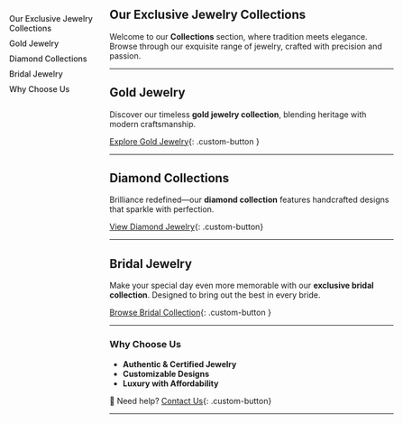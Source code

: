 

<style>
:root {
  --sidebar-text-light: #222;
  --sidebar-text-dark: #f5f5f5;
}

.sidebar {
  position: fixed;
  top: 60px;
  left: 30px;
  width: 220px;
  background-color: transparent; /* Fully transparent */
  padding: 20px;
  border-radius: 12px;
  z-index: 900;
  transition: color 0.3s ease;
}

.sidebar a {
  display: block;
  margin: 10px 0;
  color: var(--sidebar-text-light);
  text-decoration: none;
  font-weight: 500;
  transition: color 0.3s ease;
}

[data-md-color-scheme="slate"] .sidebar a {
  color: var(--sidebar-text-dark);
}

.sidebar a:hover {
  color: var(--md-accent-fg-color);
}

.content {
  margin-left: 250px;
}
</style>

<div class="sidebar">
  <a href="#our-exclusive-jewelry-collections">Our Exclusive Jewelry Collections</a>
  <a href="#gold-jewelry">Gold Jewelry</a>
  <a href="#diamond-collections">Diamond Collections</a>
  <a href="#bridal-jewelry">Bridal Jewelry</a>
  <a href="#why-choose-us">Why Choose Us</a>
</div>

## **Our Exclusive Jewelry Collections**

Welcome to our **Collections** section, where tradition meets elegance. Browse through our exquisite range of jewelry, crafted with precision and passion.

---

## **Gold Jewelry**  

Discover our timeless **gold jewelry collection**, blending heritage with modern craftsmanship.  

[Explore Gold Jewelry](gold.md){: .custom-button  }


---

## **Diamond Collections**

Brilliance redefined—our **diamond collection** features handcrafted designs that sparkle with perfection.  

[View Diamond Jewelry](diamonds.md){: .custom-button}

---

## **Bridal Jewelry**


Make your special day even more memorable with our **exclusive bridal collection**. Designed to bring out the best in every bride.  

[Browse Bridal Collection](bridal.md){: .custom-button }

---

### **Why Choose Us**

- **Authentic & Certified Jewelry**  
- **Customizable Designs**  
- **Luxury with Affordability**  

💬 Need help?      [Contact Us](/about/contact/){: .custom-button}

---

<style>
.md-button {
    font-size: 1.1rem;
    padding: 10px 20px;
    border-radius: 8px;
}
.md-button--primary {
    background-color: #d4af37;  /* Gold color */
    color: white;
}
.md-button:hover {
    opacity: 0.8;
}
</style>
<style>
/* Slide and highlight heading on hover */
h1:hover,
h2:hover,
h3:hover,
h4:hover,
h5:hover,
h6:hover {
  transform: translateX(4px); /* Slide effect */
  
  transition: all 0.3s ease-in-out;
  cursor: pointer;
  padding-inline: 4px;
  border-radius: 4px;
}
</style>